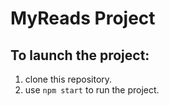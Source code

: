 # MyReads Project
## To launch the project:
1. clone this repository.
2. use `npm start` to run the project.
